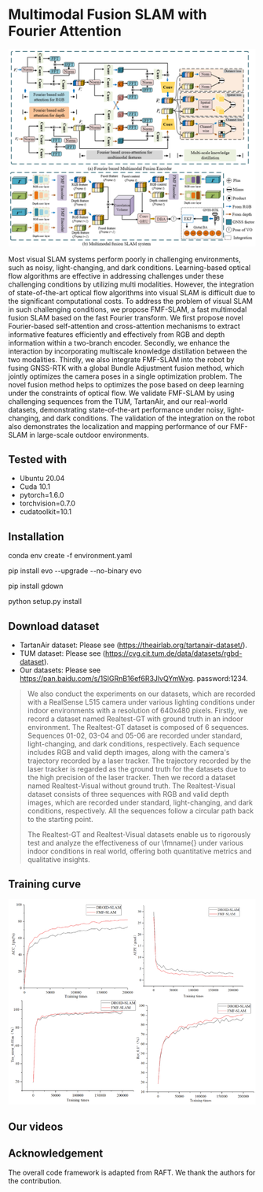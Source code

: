 
# Multimodal Fusion SLAM with Fourier Attention
![](block_diagram.png)

Most visual SLAM systems perform poorly in challenging environments, such as noisy, light-changing, and dark conditions. Learning-based optical flow algorithms are effective in addressing challenges under these challenging conditions by utilizing multi modalities. However, the integration of state-of-the-art optical flow algorithms into visual SLAM is difficult due to the significant computational costs. To address the problem of visual SLAM in such challenging conditions, we propose FMF-SLAM, a fast multimodal fusion SLAM based on the fast Fourier transform. We first propose novel Fourier-based self-attention and cross-attention mechanisms to extract informative features efficiently and effectively from RGB and depth information within a two-branch encoder. Secondly, we enhance the interaction by incorporating multiscale knowledge distillation between the two modalities. Thirdly, we also integrate FMF-SLAM into the robot by fusing GNSS-RTK with a global Bundle Adjustment fusion method, which jointly optimizes the camera poses in a single optimization problem. The novel fusion method helps to optimizes the pose based on deep learning under the constraints of optical flow. We validate FMF-SLAM by using challenging sequences from the TUM, TartanAir, and our real-world datasets, demonstrating state-of-the-art performance under noisy, light-changing, and dark conditions. The validation of the integration on the robot also demonstrates the localization and mapping performance of our FMF-SLAM in large-scale outdoor environments.

## Tested with
* Ubuntu 20.04
* Cuda 10.1
* pytorch=1.6.0
* torchvision=0.7.0
* cudatoolkit=10.1
## Installation 
conda env create -f environment.yaml

pip install evo --upgrade --no-binary evo

pip install gdown

python setup.py install

## Download dataset 
* TartanAir dataset: Please see (https://theairlab.org/tartanair-dataset/).
* TUM dataset: Please see (https://cvg.cit.tum.de/data/datasets/rgbd-dataset).
* Our datasets: Please see https://pan.baidu.com/s/1SIGRnB16ef6R3JlvQYmWxg. password:1234.
<blockquote>
We also conduct the experiments on our datasets, which are recorded with a RealSense L515 camera under various lighting conditions under indoor environments with a resolution of 640x480 pixels. Firstly, we record a dataset named Realtest-GT with ground truth in an indoor environment. The Realtest-GT dataset is composed of 6 sequences. Sequences 01-02, 03-04 and 05-06 are recorded under standard, light-changing, and dark conditions, respectively. Each sequence includes RGB and valid depth images, along with the camera's trajectory recorded by a laser tracker. The trajectory recorded by the laser tracker is regarded as the ground truth for the datasets due to the high precision of the laser tracker. Then we record a dataset named Realtest-Visual without ground truth. The Realtest-Visual dataset consists of three sequences with RGB and valid depth images, which are recorded under standard, light-changing, and dark conditions, respectively. All the sequences follow a circular path back to the starting point. 

The Realtest-GT and Realtest-Visual datasets enable us to rigorously test and analyze the effectiveness of our \fmname{} under various indoor conditions in real world, offering both quantitative metrics and qualitative insights. 

</blockquote>

## Training curve
![](training_curve.png)

## Our videos

## Acknowledgement
The overall code framework is adapted from RAFT. We thank the authors for the contribution.
